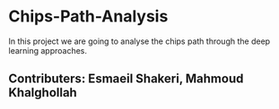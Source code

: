 # Chips-Path-Analysis

In this project we are going to analyse the chips path through the deep learning approaches.


## Contributers: Esmaeil Shakeri, Mahmoud Khalghollah
